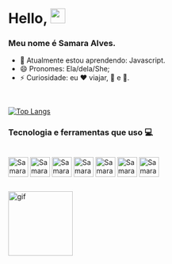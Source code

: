 # Hello, <img src="https://raw.githubusercontent.com/kaueMarques/kaueMarques/master/hi.gif" width="30px"></h2>

 ### Meu nome é Samara Alves.
- 🌱 Atualmente estou aprendendo: Javascript.
- 😄 Pronomes: Ela/dela/She;
- ⚡ Curiosidade: eu ❤️ viajar, 🍕 e 🐶.
<div>
<br>

  
[![Top Langs](https://github-readme-stats.vercel.app/api/top-langs/?username=Samara-Alves&layout=compact&theme=cobalt)](https://github.com/Samara-Alves/github-readme-stats)
</div> 
   
   ### Tecnologia e ferramentas que uso 💻
                   
   <div style="display: inline_block"><br> 
   <img align="center" alt="Samara-java" height="40" widht="40" src="https://cdn.jsdelivr.net/gh/devicons/devicon/icons/java/java-plain.svg">
  <img align="center" alt="Samara-mysql" height="40" widht="40" src="https://cdn.jsdelivr.net/gh/devicons/devicon/icons/mysql/mysql-plain-wordmark.svg">
  <img align="center" alt="Samara-Spring" height="40" widht="40" src="https://cdn.jsdelivr.net/gh/devicons/devicon/icons/spring/spring-original-wordmark.svg" />
   <img align="center" alt="Samara-angular" height="40" widht="40" src="https://cdn.jsdelivr.net/gh/devicons/devicon/icons/angularjs/angularjs-plain.svg">
   <img align="center" alt="Samara-css3" height="40" widht="40" src="https://cdn.jsdelivr.net/gh/devicons/devicon/icons/css3/css3-original-wordmark.svg">
  <img  align="center" alt="Samara-JavaS" height="40" widht="40"src="https://cdn.jsdelivr.net/gh/devicons/devicon/icons/javascript/javascript-original.svg">
  <img align="center" alt="Samara-HTML" height="40" widht="40"src="https://cdn.jsdelivr.net/gh/devicons/devicon/icons/html5/html5-original-wordmark.svg" />
     
   </div>
       
  ##
  
  
   <img align="flex-start" alt="gif" height="130" widht="100" src="https://media.giphy.com/media/12kFpziiPAVYTC/giphy.gif">
